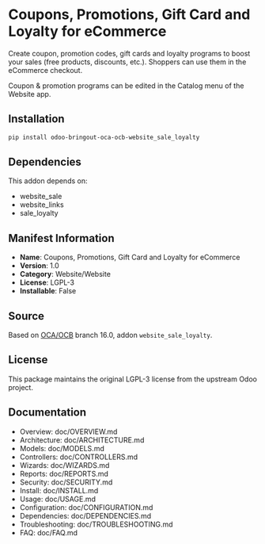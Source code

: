 # Coupons, Promotions, Gift Card and Loyalty for eCommerce


Create coupon, promotion codes, gift cards and loyalty programs to boost your sales (free products, discounts, etc.). Shoppers can use them in the eCommerce checkout.

Coupon & promotion programs can be edited in the Catalog menu of the Website app.
    

## Installation

```bash
pip install odoo-bringout-oca-ocb-website_sale_loyalty
```

## Dependencies

This addon depends on:
- website_sale
- website_links
- sale_loyalty

## Manifest Information

- **Name**: Coupons, Promotions, Gift Card and Loyalty for eCommerce
- **Version**: 1.0
- **Category**: Website/Website
- **License**: LGPL-3
- **Installable**: False

## Source

Based on [OCA/OCB](https://github.com/OCA/OCB) branch 16.0, addon `website_sale_loyalty`.

## License

This package maintains the original LGPL-3 license from the upstream Odoo project.

## Documentation

- Overview: doc/OVERVIEW.md
- Architecture: doc/ARCHITECTURE.md
- Models: doc/MODELS.md
- Controllers: doc/CONTROLLERS.md
- Wizards: doc/WIZARDS.md
- Reports: doc/REPORTS.md
- Security: doc/SECURITY.md
- Install: doc/INSTALL.md
- Usage: doc/USAGE.md
- Configuration: doc/CONFIGURATION.md
- Dependencies: doc/DEPENDENCIES.md
- Troubleshooting: doc/TROUBLESHOOTING.md
- FAQ: doc/FAQ.md

